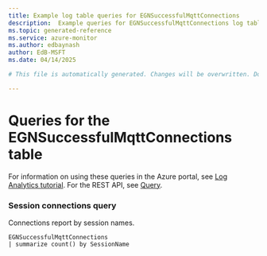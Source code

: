 ```yaml
---
title: Example log table queries for EGNSuccessfulMqttConnections
description:  Example queries for EGNSuccessfulMqttConnections log table
ms.topic: generated-reference
ms.service: azure-monitor
ms.author: edbaynash
author: EdB-MSFT
ms.date: 04/14/2025

# This file is automatically generated. Changes will be overwritten. Do not change this file directly. 

---
```


# Queries for the EGNSuccessfulMqttConnections table

For information on using these queries in the Azure portal, see [Log Analytics tutorial](/azure/azure-monitor/logs/log-analytics-tutorial). For the REST API, see [Query](/rest/api/loganalytics/query).


### Session connections query  


Connections report by session names.  

```query
EGNSuccessfulMqttConnections
| summarize count() by SessionName
```

